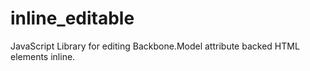 inline_editable
===============

JavaScript Library for editing Backbone.Model attribute backed HTML elements inline.